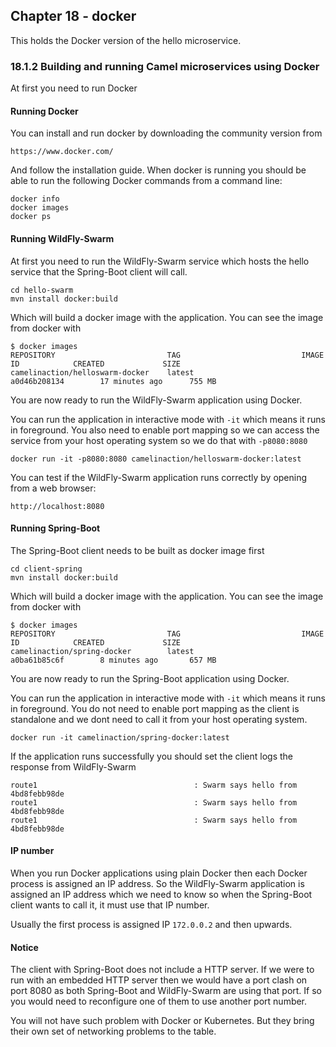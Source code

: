 Chapter 18 - docker
-------------------

This holds the Docker version of the hello microservice.

### 18.1.2 Building and running Camel microservices using Docker

At first you need to run Docker

#### Running Docker

You can install and run docker by downloading the community version from

    https://www.docker.com/
    
And follow the installation guide. When docker is running you should be able to run
the following Docker commands from a command line:
    
    docker info
    docker images
    docker ps
    
#### Running WildFly-Swarm

At first you need to run the WildFly-Swarm service which hosts the hello service 
that the Spring-Boot client will call.

    cd hello-swarm
    mvn install docker:build
    
Which will build a docker image with the application. You can see the image from docker with
 
    $ docker images
    REPOSITORY                         TAG                           IMAGE ID            CREATED             SIZE
    camelinaction/helloswarm-docker    latest                        a0d46b208134        17 minutes ago      755 MB

You are now ready to run the WildFly-Swarm application using Docker.

You can run the application in interactive mode with `-it` which means it runs in foreground.
You also need to enable port mapping so we can access the service from your host operating system
so we do that with `-p8080:8080`

    docker run -it -p8080:8080 camelinaction/helloswarm-docker:latest 

You can test if the WildFly-Swarm application runs correctly by opening from a web browser:

    http://localhost:8080

#### Running Spring-Boot    

The Spring-Boot client needs to be built as docker image first 

    cd client-spring
    mvn install docker:build
    
Which will build a docker image with the application. You can see the image from docker with
 
    $ docker images
    REPOSITORY                         TAG                           IMAGE ID            CREATED             SIZE
    camelinaction/spring-docker        latest                        a0ba61b85c6f        8 minutes ago       657 MB

You are now ready to run the Spring-Boot application using Docker.

You can run the application in interactive mode with `-it` which means it runs in foreground.
You do not need to enable port mapping as the client is standalone and we dont need to call it from
your host operating system.

    docker run -it camelinaction/spring-docker:latest 

If the application runs successfully you should set the client logs the response from WildFly-Swarm

    route1                                   : Swarm says hello from 4bd8febb98de
    route1                                   : Swarm says hello from 4bd8febb98de
    route1                                   : Swarm says hello from 4bd8febb98de

#### IP number

When you run Docker applications using plain Docker then each Docker process is assigned
an IP address. So the WildFly-Swarm application is assigned an IP address which we need
to know so when the Spring-Boot client wants to call it, it must use that IP number.

Usually the first process is assigned IP `172.0.0.2` and then upwards.


#### Notice

The client with Spring-Boot does not include a HTTP server. If we were
to run with an embedded HTTP server then we would have a port clash on port 8080
as both Spring-Boot and WildFly-Swarm are using that port. If so you would need
to reconfigure one of them to use another port number.
    
You will not have such problem with Docker or Kubernetes. But they bring their
own set of networking problems to the table.  
